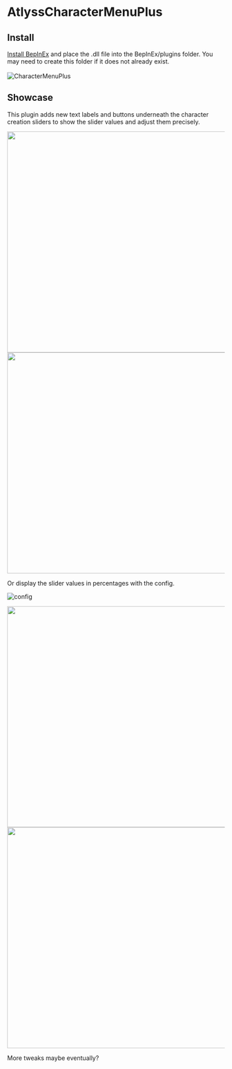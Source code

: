 # AtlyssCharacterMenuPlus

## Install
[Install BepInEx](https://docs.bepinex.dev/articles/user_guide/installation/index.html) and place the .dll file into the BepInEx/plugins folder. You may need to create this folder if it does not already exist.
<br/><br/>
![CharacterMenuPlus](https://github.com/user-attachments/assets/89024ad1-5f61-4d0a-b092-389ee8b05370)


## Showcase
This plugin adds new text labels and buttons underneath the character creation sliders to show the slider values and adjust them precisely.

<p float="left">
  <img src="https://github.com/user-attachments/assets/d2334627-f777-4ca1-b15e-e3a5bc8f2a56" height="512">
  <img src="https://github.com/user-attachments/assets/87fd20b7-7bc5-4f12-bfe4-1c90c981e178" height="512">
</p>

Or display the slider values in percentages with the config.

![config](https://github.com/user-attachments/assets/063e5112-d8b4-46fa-9b83-c260771e40ad)
<p float="left">
  <img src="https://github.com/user-attachments/assets/3dd996a0-63e8-4b4a-9718-c9fbba3ef745" height="512">
  <img src="https://github.com/user-attachments/assets/f593d552-6565-4605-ba85-b496667bd2a1" height="512">
</p>

More tweaks maybe eventually?
